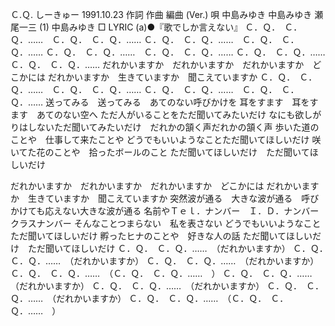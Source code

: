 
Ｃ.Ｑ.
しーきゅー
1991.10.23
作詞  作曲  編曲 (Ver.)   唄
中島みゆき   中島みゆき   瀬尾一三 (1)
中島みゆき
□ LYRIC (a)●『歌でしか言えない』
Ｃ．Ｑ．　Ｃ．Ｑ．……　Ｃ．Ｑ．　Ｃ．Ｑ．……
Ｃ．Ｑ．　Ｃ．Ｑ．……　Ｃ．Ｑ．　Ｃ．Ｑ．……
Ｃ．Ｑ．　Ｃ．Ｑ．……　Ｃ．Ｑ．　Ｃ．Ｑ．……
Ｃ．Ｑ．　Ｃ．Ｑ．……　Ｃ．Ｑ．　Ｃ．Ｑ．……
だれかいますか　だれかいますか　だれかいますか　どこかには
だれかいますか　生きていますか　聞こえていますか
Ｃ．Ｑ．　Ｃ．Ｑ．……　Ｃ．Ｑ．　Ｃ．Ｑ．……
Ｃ．Ｑ．　Ｃ．Ｑ．……　Ｃ．Ｑ．　Ｃ．Ｑ．……
送ってみる　送ってみる　あてのない呼びかけを
耳をすます　耳をすます　あてのない空へ
ただ人がいることをただ聞いてみたいだけ
なにも欲しがりはしないただ聞いてみたいだけ　だれかの頷く声だれかの頷く声
歩いた道のことや　仕事して来たことや
どうでもいいようなことただ聞いてほしいだけ
咲いてた花のことや　拾ったボールのこと
ただ聞いてほしいだけ　ただ聞いてほしいだけ

だれかいますか　だれかいますか　だれかいますか　どこかには
だれかいますか　生きていますか　聞こえていますか
突然波が通る　大きな波が通る　呼びかけても応えない大きな波が通る
名前やＴｅｌ．ナンバー　Ｉ．Ｄ．ナンバー　クラスナンバー
そんなことつまらない　私を表さない
どうでもいいようなことただ聞いてほしいだけ
孵ったヒナのことや　好きな人の話
ただ聞いてほしいだけ　ただ聞いてほしいだけ
Ｃ．Ｑ．　Ｃ．Ｑ．……　（だれかいますか）
Ｃ．Ｑ．　Ｃ．Ｑ．……　（だれかいますか）
Ｃ．Ｑ．　Ｃ．Ｑ．……　（だれかいますか）
Ｃ．Ｑ．　Ｃ．Ｑ．……　（Ｃ．Ｑ．　Ｃ．Ｑ．……　）
Ｃ．Ｑ．　Ｃ．Ｑ．……　（だれかいますか）
Ｃ．Ｑ．　Ｃ．Ｑ．……　（だれかいますか）
Ｃ．Ｑ．　Ｃ．Ｑ．……　（だれかいますか）
Ｃ．Ｑ．　Ｃ．Ｑ．……　（Ｃ．Ｑ．　Ｃ．Ｑ．……　）
